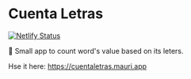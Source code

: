 # Cuenta Letras
[![Netlify Status](https://api.netlify.com/api/v1/badges/4ff7e170-a170-4926-8ec0-e03789900339/deploy-status)](https://app.netlify.com/sites/cuentaletras/deploys)

💯 Small app to count word's value based on its leters.

Hse it here: <https://cuentaletras.mauri.app>
